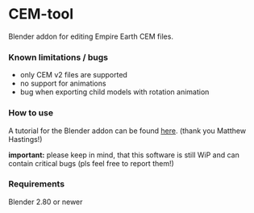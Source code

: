 # CEM-tool

Blender addon for editing Empire Earth CEM files.

### Known limitations / bugs

- only CEM v2 files are supported
- no support for animations
- bug when exporting child models with rotation animation

### How to use

A tutorial for the Blender addon can be found [here](https://github.com/EE-modders/Empire-Earth-toolbox/wiki/Model-Editing-Tutorial). (thank you Matthew Hastings!)

**important:** please keep in mind, that this software is still WiP and can contain critical bugs (pls feel free to report them!)

### Requirements

Blender 2.80 or newer
